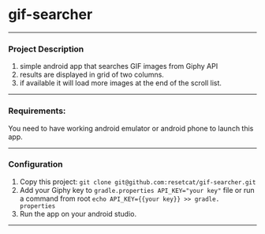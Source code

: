# gif-searcher
---
### Project Description
1. simple android app that searches GIF images from Giphy API
2. results are displayed in grid of two columns.
3. if available it will load more images at the end of the scroll list.
---
### Requirements:
You need to have working android emulator or android phone to launch this app.

---

### Configuration
1. Copy this project: `git clone git@github.com:resetcat/gif-searcher.git`<br />
2. Add your Giphy key to `gradle.properties API_KEY="your key"`  file or run a command from root `echo API_KEY={{your
   key}} >>
   gradle.
   properties`
3. Run the app on your android studio.

---
